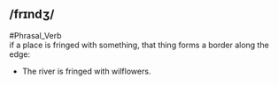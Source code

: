 ## /frɪndʒ/
#Phrasal_Verb  
if a place is fringed with something, that thing forms a border along the edge: 

- The river is fringed with wilflowers.